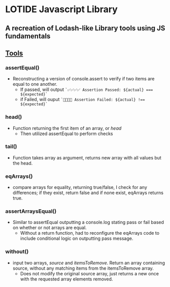# LOTIDE Javascript Library

## A recreation of Lodash-like Library tools using JS fundamentals


## <ins>Tools<ins> 

### assertEqual()

- Reconstructing a version of console.assert to verify if two items are equal to one another.
  - If passed, will output `` `✅✅✅✅ Assertion Passed: ${actual} === ${expected}` ``
  - if Failed, will ouput `` `🛑🛑🛑🛑 Assertion Failed: ${actual} !== ${expected}` ``

### head()

- Function returning the first item of an array, or _head_
  - Then utilized assertEqual to perform checks

### tail()

- Function takes array as argument, returns new array with all values but the head.

### eqArrays()
- compare arrays for equality, returning true/false, I check for any differences; if they exist, return false and if none exist, eqArrays returns true.

### assertArraysEqual()
- Similar to assertEqual outputting a console.log stating pass or fail based on whether or not arrays are equal. 
  - Without a return function, had to reconfigure the eqArrays code to include conditional logic on outputting pass message. 

### without()
- input two arrays, *source* and *itemsToRemove*. Return an array containing source, without any matching items from the itemsToRemove array. 
  - Does not modify the original source array, just returns a new once with the requested array elements removed.